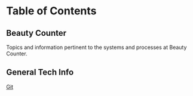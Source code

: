 # Table of Contents


## Beauty Counter

Topics and information pertinent to the systems and processes at Beauty Counter.


## General Tech Info

[Git](pages/git.md)